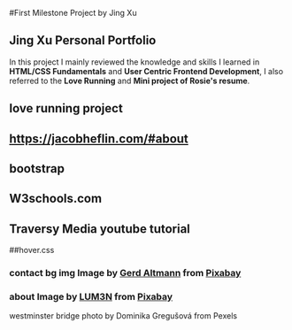 
#First Milestone Project by Jing Xu
## Jing Xu Personal Portfolio
In this project I mainly reviewed the knowledge and skills I learned in **HTML/CSS Fundamentals** and **User Centric Frontend Development**, I also referred to the **Love Running** and **Mini project of Rosie's resume**.


## love running project
## https://jacobheflin.com/#about
## bootstrap
## W3schools.com
## Traversy Media youtube tutorial
##hover.css



### contact bg img Image by <a href="https://pixabay.com/users/geralt-9301/?utm_source=link-attribution&amp;utm_medium=referral&amp;utm_campaign=image&amp;utm_content=2944064">Gerd Altmann</a> from <a href="https://pixabay.com/?utm_source=link-attribution&amp;utm_medium=referral&amp;utm_campaign=image&amp;utm_content=2944064">Pixabay</a>



### about Image by <a href="https://pixabay.com/users/LUM3N-1066559/?utm_source=link-attribution&amp;utm_medium=referral&amp;utm_campaign=image&amp;utm_content=1949192">LUM3N</a> from <a href="https://pixabay.com/?utm_source=link-attribution&amp;utm_medium=referral&amp;utm_campaign=image&amp;utm_content=1949192">Pixabay</a>


westminster bridge photo by Dominika Gregušová from Pexels